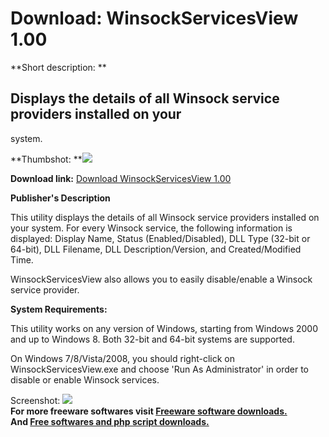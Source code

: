 # Download: WinsockServicesView 1.00

**Short description: **

## Displays the details of all Winsock service providers installed on your
system.

  
**Thumbshot: **![](http://www.freewarefiles.com/screenshot/winscksrvsview_md.jpg)   
  
**Download link:** [Download WinsockServicesView 1.00](http://freesoftwares.boysofts.com/WinsockServicesView_program_80069.html)  
  

**Publisher's Description**  
  

This utility displays the details of all Winsock service providers installed
on your system. For every Winsock service, the following information is
displayed: Display Name, Status (Enabled/Disabled), DLL Type (32-bit or
64-bit), DLL Filename, DLL Description/Version, and Created/Modified Time.

WinsockServicesView also allows you to easily disable/enable a Winsock service
provider.

**System Requirements:**

This utility works on any version of Windows, starting from Windows 2000 and
up to Windows 8. Both 32-bit and 64-bit systems are supported.

On Windows 7/8/Vista/2008, you should right-click on WinsockServicesView.exe
and choose 'Run As Administrator' in order to disable or enable Winsock
services.

  
  
Screenshot: ![](http://www.freewarefiles.com/screenshot/winscksrvsview.jpg)  
**For more freeware softwares visit [Freeware software downloads.](http://freesoftwares.boysofts.com/)**   
**And [Free softwares and php script downloads.](http://www.boysofts.com/)**

